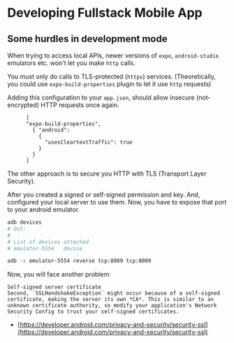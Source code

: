 # Developing Fullstack Mobile App

## Some hurdles in development mode

When trying to access local APIs, newer versions of `expo`, `android-studio` emulators etc. won't let you make `http` calls.

You must only do calls to TLS-protected (`https`) services. (Theoretically, you could use `expo-build-properties` plugin to let it use `http` requests)

Adding this configuration to your `app.json`, should allow insecure (not-encrypted) HTTP requests once again.

```
      [
      "expo-build-properties",
        { "android":
          {
            "usesCleartextTraffic": true
          }
        }
      ]
```

The other approach is to secure you HTTP with TLS (Transport Layer Security).

After you created a signed or self-signed permission and key. And, configured your local server to use them. Now, you have to expose that port to your android emulator.

```bash
adb devices 
# Out:
#
# List of devices attached
# emulator-5554   device

adb -s emulator-5554 reverse tcp:8009 tcp:8009
```

Now, you will face another problem:

```quote
Self-signed server certificate
Second, `SSLHandshakeException` might occur because of a self-signed certificate, making the server its own *CA*. This is similar to an unknown certificate authority, so modify your application's Network Security Config to trust your self-signed certificates.
```
- [https://developer.android.com/privacy-and-security/security-ssl](https://developer.android.com/privacy-and-security/security-ssl)
